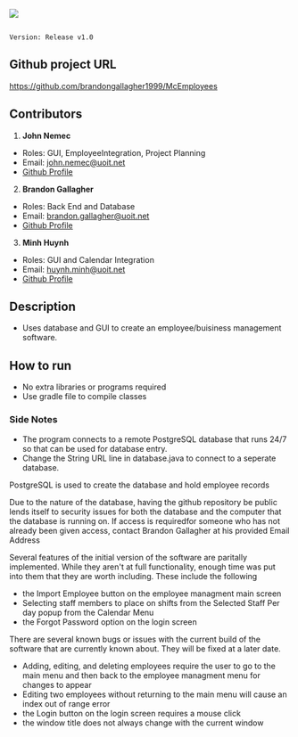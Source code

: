 ![](https://github.com/brandongallagher1999/McEmployees/blob/master/src/2345.gif) 

                                                                                Version: Release v1.0

## Github project URL
https://github.com/brandongallagher1999/McEmployees


## Contributors
1. **John Nemec**
  - Roles: GUI, EmployeeIntegration, Project Planning
  - Email: john.nemec@uoit.net
  - [Github Profile](https://github.com/ZanCal)

2. **Brandon Gallagher**
  - Roles: Back End and Database
  - Email: brandon.gallagher@uoit.net
  - [Github Profile](https://github.com/brandongallagher1999)

3. **Minh Huynh** 
  - Roles: GUI and Calendar Integration
  - Email: huynh.minh@uoit.net
  - [Github Profile](https://github.com/QuangMinhHuynh)

## Description
- Uses database and GUI to create an employee/buisiness management software.


## How to run
- No extra libraries or programs required
- Use gradle file to compile classes


### Side Notes
- The program connects to a remote PostgreSQL database that runs 24/7 so that can be used for database entry.
- Change the String URL line in database.java to connect to a seperate database.

PostgreSQL is used to create the database and hold employee records

Due to the nature of the database, having the github repository be public lends itself to security issues for 
both the database and the computer that the database is running on. If access is requiredfor someone who has not 
already been given access, contact Brandon Gallagher at his provided Email Address

Several features of the initial version of the software are paritally implemented. While they aren't at full functionality,
enough time was put into them that they are worth including. These include the following
- the Import Employee button on the employee managment main screen
- Selecting staff members to place on shifts from the Selected Staff Per day popup from the Calendar Menu
- the Forgot Password option on the login screen

There are several known bugs or issues with the current build of the software that are currently known about. They will be fixed
at a later date.
- Adding, editing, and deleting employees require the user to go to the main menu and then back to the employee managment menu for changes to appear
- Editing two employees without returning to the main menu will cause an index out of range error 
- the Login button on the login screen requires a mouse click 
- the window title does not always change with the current window
